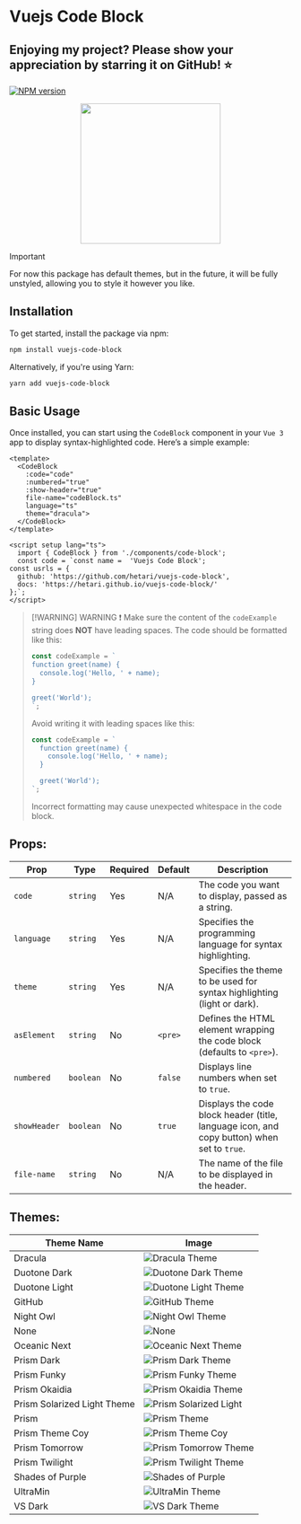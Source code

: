 # Vuejs Code Block

## Enjoying my project? Please show your appreciation by starring it on GitHub! ⭐

[![NPM version](https://img.shields.io/npm/v/vuejs-code-block.svg)](https://www.npmjs.com/package/vuejs-code-block)

<div align="center">
  <a href="https://hetari.github.io/vuejs-code-block/">
    <img src="./docs/public/logo.webp" width="250" />
  </a>
</div>

> [!IMPORTANT]
> For now this package has default themes, but in the future, it will be fully unstyled, allowing you to style it however you like.

## Installation

To get started, install the package via npm:

```bash
npm install vuejs-code-block
```

Alternatively, if you're using Yarn:

```bash
yarn add vuejs-code-block
```

## Basic Usage

Once installed, you can start using the `CodeBlock` component in your `Vue 3` app to display syntax-highlighted code. Here’s a simple example:

```vue ts:line-numbers {1}
<template>
  <CodeBlock
    :code="code"
    :numbered="true"
    :show-header="true"
    file-name="codeBlock.ts"
    language="ts"
    theme="dracula">
  </CodeBlock>
</template>

<script setup lang="ts">
  import { CodeBlock } from './components/code-block';
  const code = `const name =  'Vuejs Code Block';
const usrls = {
  github: 'https://github.com/hetari/vuejs-code-block',
  docs: 'https://hetari.github.io/vuejs-code-block/'
};`;
</script>
```

> [!WARNING] WARNING ❗
> Make sure the content of the `codeExample` string does **NOT** have leading spaces.
> The code should be formatted like this:
>
> ```ts
> const codeExample = `
> function greet(name) {
>   console.log('Hello, ' + name);
> }
> 
> greet('World');
> `;
> ```
>
> Avoid writing it with leading spaces like this:
>
> ```ts
> const codeExample = `
>   function greet(name) {
>     console.log('Hello, ' + name);
>   }
> 
>   greet('World');
> `;
> ```
>
> Incorrect formatting may cause unexpected whitespace in the code block.

<!-- - **`codeClass`** (optional): A custom CSS class for the `<code>` element inside the block. This allows you to style the code content specifically. -->
<!-- - **`linesHighlighted`** (optional): An array of line numbers to be highlighted. Accepts an array of strings or numbers (e.g., `[1, 3]` to highlight the 1st and 3rd lines). -->
<!-- - **`wordsHighlighted`** (optional): An array of specific words to be highlighted within the code. Accepts an array of strings (e.g., `['console', 'log']`). -->

## Props:

| Prop         | Type      | Required | Default | Description                                                                                |
| ------------ | --------- | -------- | ------- | ------------------------------------------------------------------------------------------ |
| `code`       | `string`  | Yes      | N/A     | The code you want to display, passed as a string.                                          |
| `language`   | `string`  | Yes      | N/A     | Specifies the programming language for syntax highlighting.                                |
| `theme`      | `string`  | Yes      | N/A     | Specifies the theme to be used for syntax highlighting (light or dark).                    |
| `asElement`  | `string`  | No       | `<pre>` | Defines the HTML element wrapping the code block (defaults to `<pre>`).                    |
| `numbered`   | `boolean` | No       | `false` | Displays line numbers when set to `true`.                                                  |
| `showHeader` | `boolean` | No       | `true`  | Displays the code block header (title, language icon, and copy button) when set to `true`. |
| `file-name`  | `string`  | No       | N/A     | The name of the file to be displayed in the header.                                        |

<!-- ## Custom Styling

One of the key features of **vuejs-code-block** is that it provides **unstyled** components, allowing you to style them however you like. For example, using CSS or Tailwind classes:

```vue
<template>
  <div class="p-4 bg-gray-800 rounded-lg">
    <CodeBlock
      theme="dark"
      :code="exampleCode"
      language="javascript" />
  </div>
</template>

<script setup>
  import { CodeBlock } from 'vuejs-code-block';

  const exampleCode = `function greet(name) {
  console.log('Hello, ' + name);
}

greet('World');
`;
</script>
```
-->

## Themes:

| Theme Name                  | Image                                                                 |
| --------------------------- | --------------------------------------------------------------------- |
| Dracula                     | ![Dracula Theme](./docs/public/draculaTheme.webp)                     |
| Duotone Dark                | ![Duotone Dark Theme](./docs/public/duotoneDarkTheme.webp)            |
| Duotone Light               | ![Duotone Light Theme](./docs/public/duotoneLightTheme.webp)          |
| GitHub                      | ![GitHub Theme](./docs/public/githubTheme.webp)                       |
| Night Owl                   | ![Night Owl Theme](./docs/public/nightOwlTheme.webp)                  |
| None                        | ![None](./docs/public/none.webp)                                      |
| Oceanic Next                | ![Oceanic Next Theme](./docs/public/oceanicNextTheme.webp)            |
| Prism Dark                  | ![Prism Dark Theme](./docs/public/prismDarkTheme.webp)                |
| Prism Funky                 | ![Prism Funky Theme](./docs/public/prismFunkyTheme.webp)              |
| Prism Okaidia               | ![Prism Okaidia Theme](./docs/public/prismOkaidiaTheme.webp)          |
| Prism Solarized Light Theme | ![Prism Solarized Light](./docs/public/prismSolarizedLightTheme.webp) |
| Prism                       | ![Prism Theme](./docs/public/prismTheme.webp)                         |
| Prism Theme Coy             | ![Prism Theme Coy](./docs/public/prismThemeCoy.webp)                  |
| Prism Tomorrow              | ![Prism Tomorrow Theme](./docs/public/prismTomorrowTheme.webp)        |
| Prism Twilight              | ![Prism Twilight Theme](./docs/public/prismTwilightTheme.webp)        |
| Shades of Purple            | ![Shades of Purple](./docs/public/shadesOfPurple.webp)                |
| UltraMin                    | ![UltraMin Theme](./docs/public/ultraminTheme.webp)                   |
| VS Dark                     | ![VS Dark Theme](./docs/public/vsDarkTheme.webp)                      |
